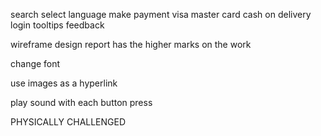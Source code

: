 search
select language
make payment
visa master card cash on delivery
login
tooltips
feedback

wireframe design
report has the higher marks on the work

change font

use images as a hyperlink

play sound with each button press

PHYSICALLY CHALLENGED